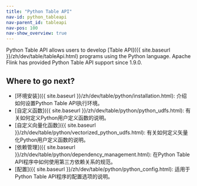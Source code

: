 ```yaml
---
title: "Python Table API"
nav-id: python_tableapi
nav-parent_id: tableapi
nav-pos: 100
nav-show_overview: true
---
```

<!--
Licensed to the Apache Software Foundation (ASF) under one
or more contributor license agreements.  See the NOTICE file
distributed with this work for additional information
regarding copyright ownership.  The ASF licenses this file
to you under the Apache License, Version 2.0 (the
"License"); you may not use this file except in compliance
with the License.  You may obtain a copy of the License at

  http://www.apache.org/licenses/LICENSE-2.0

Unless required by applicable law or agreed to in writing,
software distributed under the License is distributed on an
"AS IS" BASIS, WITHOUT WARRANTIES OR CONDITIONS OF ANY
KIND, either express or implied.  See the License for the
specific language governing permissions and limitations
under the License.
-->

Python Table API allows users to develop [Table API]({{ site.baseurl }}/zh/dev/table/tableApi.html) programs using the Python language.
Apache Flink has provided Python Table API support since 1.9.0.

## Where to go next?

- [环境安装]({{ site.baseurl }}/zh/dev/table/python/installation.html): 介绍如何设置Python Table API执行环境。
- [自定义函数]({{ site.baseurl }}/zh/dev/table/python/python_udfs.html): 有关如何定义Python用户定义函数的说明。
- [自定义向量化函数]({{ site.baseurl }}/zh/dev/table/python/vectorized_python_udfs.html): 有关如何定义矢量化Python用户定义函数的说明。
- [依赖管理]({{ site.baseurl }}/zh/dev/table/python/dependency_management.html): 在Python Table API程序中如何使用第三方依赖关系的规范。
- [配置]({{ site.baseurl }}/zh/dev/table/python/python_config.html): 适用于Python Table API程序的配置选项的说明。
